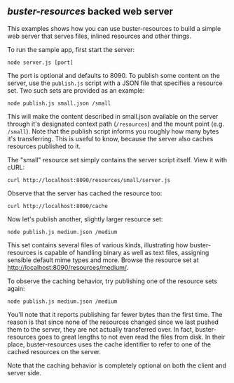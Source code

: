 *buster-resources* backed web server
------------------------------------

This examples shows how you can use buster-resources to build a simple web
server that serves files, inlined resources and other things.

To run the sample app, first start the server:

    node server.js [port]

The port is optional and defaults to 8090. To publish some content on the
server, use the `publish.js` script with a JSON file that specifies a resource
set. Two such sets are provided as an example:

    node publish.js small.json /small

This will make the content described in small.json available on the server
through it's designated context path (`/resources`) and the mount point
(e.g. `/small`). Note that the publish script informs you roughly how many bytes
it's transferring. This is useful to know, because the server also caches
resources published to it.

The "small" resource set simply contains the server script itself. View it with
cURL:

    curl http://localhost:8090/resources/small/server.js

Observe that the server has cached the resource too:

    curl http://localhost:8090/cache

Now let's publish another, slightly larger resource set:

    node publish.js medium.json /medium

This set contains several files of various kinds, illustrating how
buster-resources is capable of handling binary as well as text files, assigning
sensible default mime types and more. Browse the resource set at
<a href="http://localhost:8090/resources/medium/">http://localhost:8090/resources/medium/</a>.

To observe the caching behavior, try publishing one of the resource sets again:

    node publish.js medium.json /medium

You'll note that it reports publishing far fewer bytes than the first time. The
reason is that since none of the resources changed since we last pushed them to
the server, they are not actually transferred over. In fact, buster-resources
goes to great lengths to not even read the files from disk. In their place,
buster-resources uses the cache identifier to refer to one of the cached
resources on the server.

Note that the caching behavior is completely optional on both the client and
server side.
